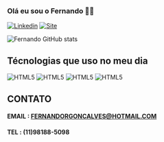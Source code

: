 ### Olá eu sou o Fernando 🖐🏼

[![Linkedin](https://img.shields.io/badge/LinkedIn-0077B5?style=for-the-badge&logo=linkedin&logoColor=white)](https://www.linkedin.com/in/fernandorgoncalves/)
[![Site](https://img.shields.io/badge/website-000000?style=for-the-badge&logo=About.me&logoColor=white)](https://fernandorgoncalves.github.io/Portifolio/)

![Fernando GitHub stats](https://github-readme-stats.vercel.app/api?username=fernandorgoncalves&show_icons=true&theme=tokyonight)

## Técnologias que uso no meu dia

<div style="display: inline-block;">
  <img src="https://img.shields.io/badge/HTML5-E34F26?style=for-the-badge&logo=html5&logoColor=white" alt="HTML5" srcset="">
    <img src="https://img.shields.io/badge/CSS3-1572B6?style=for-the-badge&logo=css3&logoColor=white" alt="HTML5" srcset="">
      <img src="https://img.shields.io/badge/JavaScript-F7DF1E?style=for-the-badge&logo=javascript&logoColor=black" alt="HTML5" srcset="">
        <img src="https://img.shields.io/badge/Node.js-43853D?style=for-the-badge&logo=node.js&logoColor=white" alt="HTML5" srcset="">
</div>

## CONTATO
#### EMAIL : FERNANDORGONCALVES@HOTMAIL.COM
#### TEL : (11)98188-5098
